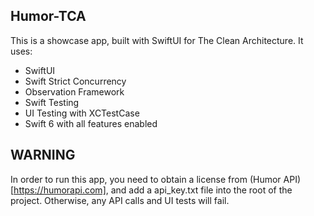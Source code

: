 ## Humor-TCA
This is a showcase app, built with SwiftUI for The Clean Architecture. It uses:

 - SwiftUI
 - Swift Strict Concurrency
 - Observation Framework
 - Swift Testing
 - UI Testing with XCTestCase
 - Swift 6 with all features enabled


## WARNING
In order to run this app, you need to obtain a license from (Humor API)[https://humorapi.com], 
and add a api_key.txt file into the root of the project. Otherwise, any API calls and UI tests will fail.
